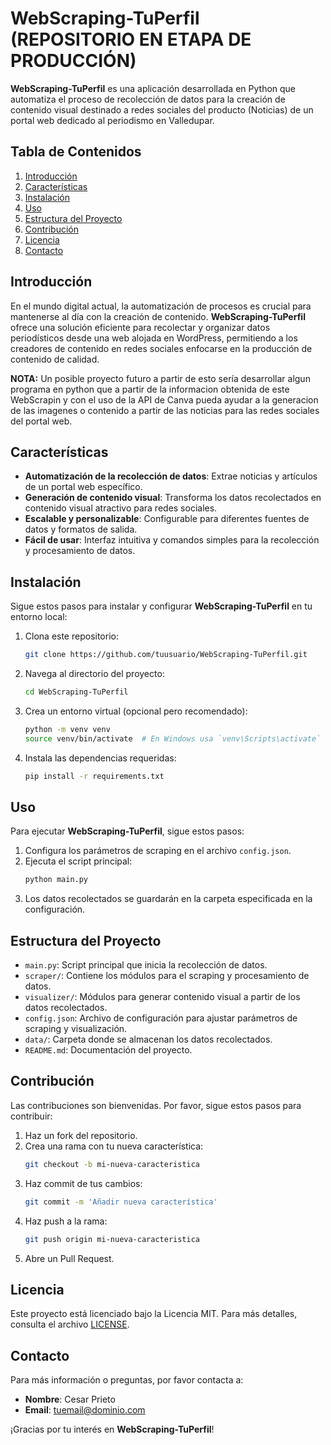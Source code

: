 # WebScraping-TuPerfil (REPOSITORIO EN ETAPA DE PRODUCCIÓN)

**WebScraping-TuPerfil** es una aplicación desarrollada en Python que automatiza el proceso de recolección de datos para la creación de contenido visual destinado a redes sociales del producto (Noticias) de un portal web dedicado al periodismo en Valledupar.

## Tabla de Contenidos

1. [Introducción](#introducción)
2. [Características](#características)
3. [Instalación](#instalación)
4. [Uso](#uso)
5. [Estructura del Proyecto](#estructura-del-proyecto)
6. [Contribución](#contribución)
7. [Licencia](#licencia)
8. [Contacto](#contacto)

## Introducción

En el mundo digital actual, la automatización de procesos es crucial para mantenerse al día con la creación de contenido. **WebScraping-TuPerfil** ofrece una solución eficiente para recolectar y organizar datos periodísticos desde una web alojada en WordPress, permitiendo a los creadores de contenido en redes sociales enfocarse en la producción de contenido de calidad.

**NOTA:** Un posible proyecto futuro a partir de esto sería desarrollar algun programa en python que a partir de la informacion obtenida de este WebScrapin y con el uso de la API de Canva pueda ayudar a la generacion de las imagenes o contenido a partir de las noticias para las redes sociales del portal web.

## Características

- **Automatización de la recolección de datos**: Extrae noticias y artículos de un portal web específico.
- **Generación de contenido visual**: Transforma los datos recolectados en contenido visual atractivo para redes sociales.
- **Escalable y personalizable**: Configurable para diferentes fuentes de datos y formatos de salida.
- **Fácil de usar**: Interfaz intuitiva y comandos simples para la recolección y procesamiento de datos.

## Instalación

Sigue estos pasos para instalar y configurar **WebScraping-TuPerfil** en tu entorno local:

1. Clona este repositorio:
    ```bash
    git clone https://github.com/tuusuario/WebScraping-TuPerfil.git
    ```
2. Navega al directorio del proyecto:
    ```bash
    cd WebScraping-TuPerfil
    ```
3. Crea un entorno virtual (opcional pero recomendado):
    ```bash
    python -m venv venv
    source venv/bin/activate  # En Windows usa `venv\Scripts\activate`
    ```
4. Instala las dependencias requeridas:
    ```bash
    pip install -r requirements.txt
    ```

## Uso

Para ejecutar **WebScraping-TuPerfil**, sigue estos pasos:

1. Configura los parámetros de scraping en el archivo `config.json`.
2. Ejecuta el script principal:
    ```bash
    python main.py
    ```
3. Los datos recolectados se guardarán en la carpeta especificada en la configuración.

## Estructura del Proyecto

- `main.py`: Script principal que inicia la recolección de datos.
- `scraper/`: Contiene los módulos para el scraping y procesamiento de datos.
- `visualizer/`: Módulos para generar contenido visual a partir de los datos recolectados.
- `config.json`: Archivo de configuración para ajustar parámetros de scraping y visualización.
- `data/`: Carpeta donde se almacenan los datos recolectados.
- `README.md`: Documentación del proyecto.

## Contribución

Las contribuciones son bienvenidas. Por favor, sigue estos pasos para contribuir:

1. Haz un fork del repositorio.
2. Crea una rama con tu nueva característica:
    ```bash
    git checkout -b mi-nueva-caracteristica
    ```
3. Haz commit de tus cambios:
    ```bash
    git commit -m 'Añadir nueva característica'
    ```
4. Haz push a la rama:
    ```bash
    git push origin mi-nueva-caracteristica
    ```
5. Abre un Pull Request.

## Licencia

Este proyecto está licenciado bajo la Licencia MIT. Para más detalles, consulta el archivo [LICENSE](LICENSE).

## Contacto

Para más información o preguntas, por favor contacta a:

- **Nombre**: Cesar Prieto
- **Email**: [tuemail@dominio.com](mailto:ceprieto@unal.edu.co)

¡Gracias por tu interés en **WebScraping-TuPerfil**!
